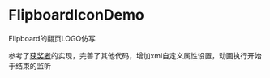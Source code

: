 # FlipboardIconDemo
Flipboard的翻页LOGO仿写

参考了[获奖者](https://github.com/sunnyxibei/HenCoderPractice)的实现，完善了其他代码，增加xml自定义属性设置，动画执行开始于结束的监听

